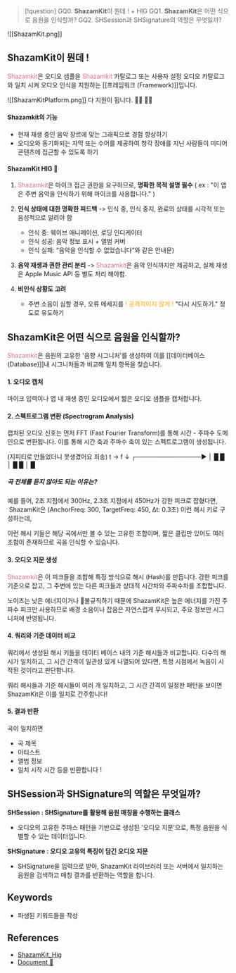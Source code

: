 >[!question]
>GQ0. **ShazamKit**이 뭔데 ! + HIG
>GQ1. **ShazamKit**은 어떤 식으로 음원을 인식할까?
>GQ2. SHSession과 SHSignature의 역할은 무엇일까?


![[ShazamKit.png]]

## ShazamKit이 뭔데 !

<font color="palevioletred">Shazamkit</font>은 오디오 샘플을 <font color="palevioletred">Shazamkit</font> 카탈로그 또는 사용자 설정 오디오 카탈로그와 일치 시켜 오디오 인식을 지원하는 [[프레임워크 (Framework)]]입니다.

![[ShazamKitPlatform.png]]
다 지원이 됩니다. 🫳🏻 🫳🏻

#### Shazamkit의 기능 

- 현재 재생 중인 음악 장르에 맞는 그래픽으로 경험 향상하기
- 오디오와 동기화되는 자막 또는 수어를 제공하여 청각 장애를 지닌 사람들이 미디어 콘텐츠에 접근할 수 있도록 하기

#### ShazamKit HIG 🔆

1. <font color="palevioletred">Shazamkit</font>은 마이크 접근 권한을 요구하므로, **명확한 목적 설명 필수**
    ( ex : "이 앱은 주변 음악을 인식하기 위해 마이크를 사용합니다." )
    
2. **인식 상태에 대한 명확한 피드백** -> 인식 중, 인식 중지, 완료의 상태를 시각적 또는 음성적으로 알려야 함 
    - 인식 중: 웨이브 애니메이션, 로딩 인디케이터
    - 인식 성공: 음악 정보 표시 + 앨범 커버
    - 인식 실패: “음악을 인식할 수 없었습니다”와 같은 안내문)
      
3. **음악 재생과 권한 관리 분리** -> <font color="palevioletred">Shazamkit</font>은 음악 인식까지만 제공하고, 실제 재생은 Apple Music API 등 별도 처리 해야함.
   
4. **비인식 상황도 고려**
   - 주변 소음이 심할 경우, 오류 메세지를 <font color="orange">! 공격적이지 않게 !</font> "다시 시도하기." 정도로 유도하기



## ShazamKit은 어떤 식으로 음원을 인식할까?

<font color="palevioletred">Shazamkit</font>은 음원의 고유한 '음향 시그니처'를 생성하여 이를 [[데이터베이스 (Database)]]내 시그니처들과 비교해 일치 항목을 찾습니다.

#### 1. 오디오 캡처

마이크 입력이나 앱 내 재생 중인 오디오에서 짧은 오디오 샘플을 캡처합니다.


#### 2. 스펙트로그램 변환 (Spectrogram Analysis)

캡처된 오디오 신호는 먼저 FFT (Fast Fourier Transform)를 통해 시간 - 주파수 도메인으로 변환됩니다. 이를 통해 시간 축과 주파수 축이 있는 스펙트로그램이 생성됩니다.

(지피티로 만들었더니 못생겼어요 죄송)
t →
f ↓   ┌───────────────▶
      │ █      █         
      │   █     █
      │    █       

##### 곡 전체를 듣지 않아도 되는 이유는?

예를 들어, 2초 지점에서 300Hz, 2.3초 지점에서 450Hz가 강한 피크로 잡혔다면,  ShazamKit은 (AnchorFreq: 300, TargetFreq: 450, Δt: 0.3초) 이런 해시 키로 구성하는데, 

이런 해시 키들은 해당 곡에서만 볼 수 있는 고유한 조합이며, 짧은 클립만 있어도 여러 조합이 존재하므로 곡을 인식할 수 있습니다.


#### 3. 오디오 지문 생성

<font color="palevioletred">Shazamkit</font>은 이 피크들을 조합해 특정 방식으로 해시 (Hash)를 만듭니다. 강한 피크를 기준으로 잡고, 그 주변에 있는 다른 피크들과 상대적 시간차와 주파수차를 조합합니다.

노이즈는 낮은 에너지이거나 불규칙하기 때문에 ShazamKit은 높은 에너지를 가진 주파수 피크만 사용하므로 배경 소음이나 잡음은 자연스럽게 무시되고, 주요 정보만 시그니처에 반영됩니다.


#### 4. 쿼리와 기준 데이터 비교

쿼리에서 생성된 해시 키들을 데이터 베이스 내의 기준 해시들과 비교합니다. 다수의 해시가 일치하고, 그 시간 간격이 일관성 있게 나열되어 있다면, 특정 시점에서 녹음이 시작된 것이라고 판단합니다.

쿼리 해시들과 기준 해시들이 여러 개 일치하고, 그 시간 간격이 일정한 패턴을 보이면 ShazamKit은 이를 일치로 간주합니다!

#### 5. 결과 반환

곡이 일치하면 
- 곡 제목
- 아티스트
- 앨범 정보
- 일치 시작 시간
등을 반환합니다 !


## SHSession과 SHSignature의 역할은 무엇일까?

**SHSession : SHSignature를 활용해 음원 매칭을 수행하는 클래스**
- 오디오의 고유한 주파스 패턴을 기반으로 생성된 '오디오 지문'으로, 특정 음원을 식별할 수 있는 데이터입니다.

**SHSignature : 오디오 고유의 특징이 담긴 오디오 지문**
- SHSignature을 입력으로 받아, ShazamKit 라이브러리 또는 서버에서 일치하는 음원을 검색하고 매칭 결과를 반환하는 역할을 합니다.





## Keywords
+ 파생된 키워드들을 작성

## References
- [ShazamKit_Hig](https://developer.apple.com/kr/design/human-interface-guidelines/shazamkit)
- [Document 📃](https://developer.apple.com/documentation/shazamkit/)